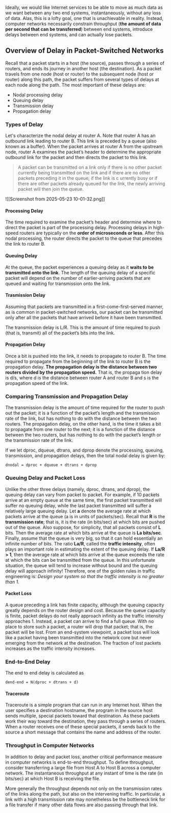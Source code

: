 Ideally, we would like Internet services to be able to move as much data as we want between any two end systems, instantaneously, without any loss of data. Alas, this is a lofty goal, one that is unachievable in reality. Instead, computer networks necessarily constrain
throughput (**the amount of data per second that can be transferred**) between end systems, introduce delays between end systems, and can actually lose packets.

## Overview of Delay in Packet-Switched Networks
Recall that a packet starts in a host (the source), passes through a series of routers, and ends its journey in another host (the destination). As a packet travels from one node (host or router) to the subsequent node (host or router) along this path, the packet suffers from several types of delays at each node along the path. The most important of these delays are:
- Nodal processing delay
- Queuing delay
- Transmission delay
- Propagation delay

### Types of Delay
Let's characterize the nodal delay at router A.
Note that router A has an outbound link leading to router B. This link is preceded by a queue (also known as a buffer). When the packet arrives at router A from the upstream node, router A examines the packet’s header to determine the appropriate outbound link for the packet and then directs the packet to this link.

>A packet can be transmitted on a link only if there is no other packet currently being transmitted on the link and if there are no other packets preceding it in the queue; if the link is c­ urrently busy or if there are other packets already queued for the link, the newly arriving packet will then join the queue.

![[Screenshot from 2025-05-23 10-01-32.png]]

#### Processing Delay
The time required to examine the packet’s header and determine where to direct the packet is part of the processing delay.
Processing delays in high-speed routers are typically on the **order of microseconds or less**. After this nodal processing, the router directs the packet to the queue that precedes the link to router B.
#### Queuing Delay
At the queue, the packet experiences a queuing delay as it **waits to be transmitted onto the link**. The length of the queuing delay of a specific packet will depend on the number of earlier-arriving packets that are queued and waiting for transmission onto the link.

#### Trasmission Delay
Assuming that packets are transmitted in a first-come-first-served manner, as is common in packet-switched networks, our packet can be transmitted only after all the packets that have arrived before it have been transmitted.

The transmission delay is L/R. This is the amount of time required to push (that is, transmit) all of the packet’s bits into the link.

#### Propagation Delay
Once a bit is pushed into the link, it needs to propagate to router B. The time required to propagate from the beginning of the link to router B is the propagation delay.
**The propagation delay is the distance between two routers divided by the propagation speed.** That is, the propaga tion delay is d/s, where d is the distance between router A and router B and s is the propagation speed of the link.

### Comparing Transmission and Propagation Delay
The transmission delay is the amount of time required for the router to push out the packet; it is a function of the packet’s length and the transmission rate of the link, but has nothing to do with the distance between the two routers. The propagation delay, on the other hand, is the time it takes a bit to propagate from one router to the next; it is a function of the distance between the two routers, but has nothing to do with the packet’s length or the transmission rate of the link.

If we let dproc, dqueue, dtrans, and dprop denote the processing, queuing, transmission,
and propagation delays, then the total nodal delay is given by:

```
dnodal = dproc + dqueue + dtrans + dprop
```

### Queuing Delay and Packet Loss
Unlike the other three delays (namely, dproc, dtrans, and dprop), the queuing delay can vary from
packet to packet. For example, if 10 packets arrive at an empty queue at the same time, the first packet transmitted will suffer no queuing delay, while the last packet transmitted will suffer a relatively large queuing delay.
Let **a** denote the average rate at which packets arrive at the queue (a is in units of packets/sec). Recall that **R** is the **transmission rate**; that is, it is the rate (in bits/sec) at which bits are pushed out
of the queue. Also suppose, for simplicity, that all packets consist of **L** bits. Then the average rate at which bits arrive at the queue is **La bits/sec**. Finally, assume that the queue is very big, so that it can hold essentially an infinite number of bits. The ratio **La/R**, called the **traffic intensity**, often plays an important role in estimating the extent of the queuing delay. If **La/R > 1**, then the average rate at which bits arrive at the queue exceeds the rate at which the bits can be transmitted from the queue. In this unfortunate situation, the queue will tend to increase without bound and the queuing delay will approach infinity! Therefore, one of the golden rules in traffic engineering
is: *Design your system so that the traffic intensity is no greater than 1.*

#### Packet Loss
A queue preceding a link has finite capacity, although the queuing capacity greatly depends on the router design and cost. Because the queue capacity is finite, packet delays do not really approach infinity as the traffic intensity approaches 1. Instead, a packet can arrive to find a full queue. With no place to store such a packet, a router will drop that packet; that is, the packet will be lost.
From an end-system viewpoint, a packet loss will look like a packet having been transmitted into the network core but never emerging from the network at the destination. The fraction of lost packets increases as the traffic intensity increases.

### End-to-End Delay
The end to end delay is calculated as 
```
dend-end = N(dproc + dtrans + d)
```

#### Traceroute
Traceroute is a simple program that can run in any Internet host. When the user specifies a destination hostname, the program in the source host sends multiple, special packets toward that destination. As these packets work their way toward the destination, they pass through a series of routers. When a router receives one of these special packets, it sends back to the source a short message that contains the name and address of the router.

### Throughput in Computer Networks
In addition to delay and packet loss, another critical performance measure in computer networks is end-to-end throughput. To define throughput, consider transferring a large file from Host A to Host B across a computer network.
The instantaneous throughput at any instant of time is the rate (in bits/sec) at which Host B is receiving the file.

More generally the throughput depends not only on the transmission rates of the links along the path, but also on the intervening traffic. In particular, a link with a high transmission rate may nonetheless be the bottleneck link for a file transfer if many other data flows are also passing through that link.
